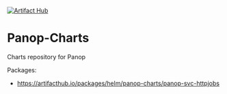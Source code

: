 [![Artifact Hub](https://img.shields.io/endpoint?url=https://artifacthub.io/badge/repository/panop-charts)](https://artifacthub.io/packages/search?repo=panop-charts)
# Panop-Charts

Charts repository for Panop

Packages:

- https://artifacthub.io/packages/helm/panop-charts/panop-svc-httpjobs


